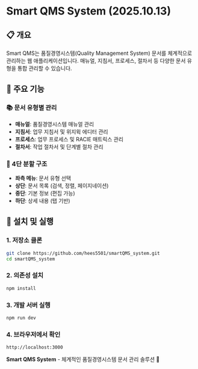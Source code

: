 # Smart QMS System (2025.10.13)

## 📋 개요

Smart QMS는 품질경영시스템(Quality Management System) 문서를 체계적으로 관리하는 웹 애플리케이션입니다. 매뉴얼, 지침서, 프로세스, 절차서 등 다양한 문서 유형을 통합 관리할 수 있습니다.

## 🚀 주요 기능

### 📚 문서 유형별 관리
- **매뉴얼**: 품질경영시스템 매뉴얼 관리
- **지침서**: 업무 지침서 및 위지윅 에디터 관리
- **프로세스**: 업무 프로세스 및 RACIE 매트릭스 관리
- **절차서**: 작업 절차서 및 단계별 절차 관리

### 🎨 4단 분할 구조
- **좌측 메뉴**: 문서 유형 선택
- **상단**: 문서 목록 (검색, 정렬, 페이지네이션)
- **중단**: 기본 정보 (편집 가능)
- **하단**: 상세 내용 (탭 기반)

## 🚀 설치 및 실행

### 1. 저장소 클론
```bash
git clone https://github.com/hees5501/smartQMS_system.git
cd smartQMS_system
```

### 2. 의존성 설치
```bash
npm install
```

### 3. 개발 서버 실행
```bash
npm run dev
```

### 4. 브라우저에서 확인
```
http://localhost:3000
```

**Smart QMS System** - 체계적인 품질경영시스템 문서 관리 솔루션 🚀

